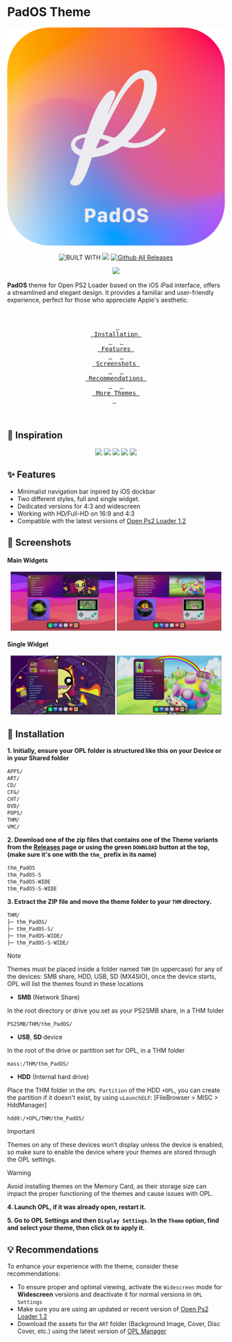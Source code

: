 # PadOS Theme

<p align="center">
  <img src="https://github.com/PixeliGer/OPL-Theme-PadOS/blob/main/assets/logo.png">
</p>

<div align=center>
  
  ![BUILT WITH](https://img.shields.io/badge/BUILT%20WITH-%E2%9D%A4-cd6133?labelColor=ff793f&style=for-the-badge&logoColor=f0f0f0)
  [![][made-with]][gimp]
  [![Github All Releases](https://img.shields.io/github/downloads/PixeliGer/OPL-Theme-PadOS/total?style=for-the-badge)]()
  
  [gimp]: https://www.gimp.org/
  [made-with]: https://img.shields.io/badge/gimp-5C5543?style=for-the-badge&logo=gimp&logoColor=white&logoSize=auto&label=Made%20With
  
  
  [![][download-pixel-prime]][pixel-prime]
  
  [pixel-prime]: https://github.com/PixeliGer/OPL-Theme-PadOS/releases/latest
  [download-pixel-prime]: https://img.shields.io/badge/Download%20🡇-35BF5C?style=for-the-badge
  
</div>

**PadOS** theme for Open PS2 Loader based on the iOS iPad interface, offers a streamlined and elegant design. It provides a familiar and user-friendly experience, perfect for those who appreciate Apple's aesthetic.


<div align = middle>
  <br>
  
  &ensp;[<kbd> <br> Installation <br> </kbd>](#-installation)&ensp;
  &ensp;[<kbd> <br> Features <br> </kbd>](#-features)&ensp;
  &ensp;[<kbd> <br> Screenshots <br> </kbd>](#-screenshots)&ensp;
  &ensp;[<kbd> <br> Recommendations <br> </kbd>](#-recommendations)&ensp;
  &ensp;[<kbd> <br> More Themes <br> </kbd>](https://pixeliger.github.io/opl-themes/)&ensp;
    
  <br>  
</div>


## 🌱 Inspiration

<p align="middle">
  <img width="48%" src="https://cdn.idropnews.com/wp-content/uploads/2021/07/22103306/Game-Center-Widget-for-iPad.jpg">
  <img width="48%" src="https://ph-files.imgix.net/144119fe-6098-4ead-9c89-a648bbb9988e.png?auto=format&fit=crop&frame=1&h=610&w=1024">
  <img width="48%" src="https://cdn.macstories.net/thursday-14-sep-2023-13-37-06-1694691434249.png">
  <img width="24%" src="https://image.winudf.com/v2/image1/MjEyMzQyMDJfMTc0MTkxOTIxNF8wNzc/screen-0.png?fakeurl=1&type=png">
  <img width="24%" src="https://image.winudf.com/v2/image1/MjEyMzQyMDJfMTc0MTkxOTIxNl8wOTQ/screen-1.png?fakeurl=1&type=png">
</p>

## ✨ Features

* Minimalist navigation bar inpired by iOS dockbar
* Two different styles, full and single widget.
* Dedicated versions for 4:3 and widescreen
* Working with HD/Full-HD on 16:9 and 4:3
* Compatible with the latest versions of [Open Ps2 Loader 1.2](https://github.com/ps2homebrew/Open-PS2-Loader/releases)

## 📸 Screenshots


#### Main Widgets

<p align="middle">  
  <img width="48%" src="https://github.com/PixeliGer/OPL-Theme-PadOS/blob/main/assets/screenshots/screenshot1.png">
  <img width="48%" src="https://github.com/PixeliGer/OPL-Theme-PadOS/blob/main/assets/screenshots/screenshot2.png">
</p>

#### Single Widget

<p align="middle">  
  <img width="48%" src="https://github.com/PixeliGer/OPL-Theme-PadOS/blob/main/assets/screenshots/screenshot4.png">
  <img width="48%" src="https://github.com/PixeliGer/OPL-Theme-PadOS/blob/main/assets/screenshots/screenshot5.png">
</p>

## 💾 Installation

**1. Initially, ensure your OPL folder is structured like this on your Device or in your Shared folder**
```
APPS/
ART/
CD/
CFG/
CHT/
DVD/
POPS/
THM/
VMC/
```

**2. Download one of the zip files that contains one of the Theme variants from the [Releases](https://github.com/PixeliGer/OPL-Theme-PadOS/releases/latest) page or using the green `DOWNLOAD` button at the top, (make sure it's one with the `thm_` prefix in its name)**
```
thm_PadOS
thm_PadOS-S
thm_PadOS-WIDE
thm_PadOS-S-WIDE
```

**3. Extract the ZIP file and move the theme folder to your `THM` directory.**
```
THM/
├─ thm_PadOS/
├─ thm_PadOS-S/
├─ thm_PadOS-WIDE/
├─ thm_PadOS-S-WIDE/
```

> [!NOTE]  
> Themes must be placed inside a folder named `THM` (in uppercase) for any of the devices: SMB share, HDD, USB, SD (MX4SIO), once the device starts, OPL will list the themes found in these locations

* **SMB** (Network Share)

In the root directory or drive you set as your PS2SMB share, in a THM folder

```
PS2SMB/THM/thm_PadOS/
```

* **USB**, **SD** device

In the root of the drive or partition set for OPL, in a THM folder

```
mass:/THM/thm_PadOS/
```

* **HDD** (Internal hard drive)

Place the THM folder in the `OPL Partition` of the HDD `+OPL`, you can create the partition if it doesn't exist, by using `uLaunchELF`: [FileBrowser > MISC > HddManager]

```
hdd0:/+OPL/THM/thm_PadOS/
```

> [!IMPORTANT]  
> Themes on any of these devices won’t display unless the device is enabled, so make sure to enable the device where your themes are stored through the OPL settings.

> [!WARNING]
> Avoid installing themes on the Memory Card, as their storage size can impact the proper functioning of the themes and cause issues with OPL.


**4. Launch OPL, if it was already open, restart it.**

**5. Go to OPL Settings and then `Display Settings`. In the `Theme` option, find and select your theme, then click `OK` to apply it.**


## 💡 Recommendations

To enhance your experience with the theme, consider these recommendations:

* To ensure proper and optimal viewing, activate the `Widescreen` mode for **Widescreen** versions and deactivate it for normal versions in `OPL Settings`
* Make sure you are using an updated or recent version of [Open Ps2 Loader 1.2](https://github.com/ps2homebrew/Open-PS2-Loader/releases/tag/latest)
* Download the assets for the `ART` folder (Background Image, Cover, Disc Cover, etc.) using the latest version of [OPL Manager](https://oplmanager.com/site/)


